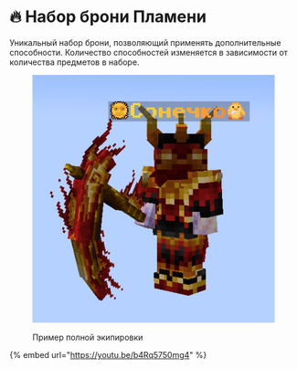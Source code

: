 # 🔥 Набор брони Пламени

Уникальный набор брони, позволяющий применять дополнительные способности. Количество способностей изменяется в зависимости от количества предметов в наборе.

<figure><img src="../../../.gitbook/assets/image (1).png" alt=""><figcaption><p>Пример полной экипировки</p></figcaption></figure>

{% embed url="https://youtu.be/b4Rq5750mg4" %}
